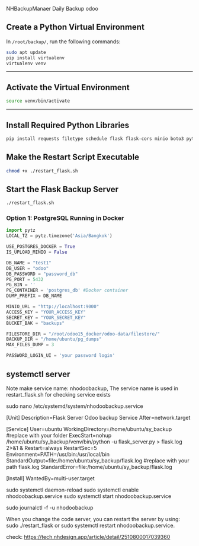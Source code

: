 NHBackupManaer
Daily Backup odoo

## Create a Python Virtual Environment

In `/root/backup/`, run the following commands:

```bash
sudo apt update
pip install virtualenv
virtualenv venv
```

---

## Activate the Virtual Environment

```bash
source venv/bin/activate
```

---

## Install Required Python Libraries

```bash
pip install requests filetype schedule flask flask-cors minio boto3 pytz psutil
```
## Make the Restart Script Executable

```bash
chmod +x ./restart_flask.sh
```

## Start the Flask Backup Server

```bash
./restart_flask.sh
```


### Option 1: PostgreSQL Running in Docker

```python
import pytz
LOCAL_TZ = pytz.timezone('Asia/Bangkok')

USE_POSTGRES_DOCKER = True
IS_UPLOAD_MINIO = False

DB_NAME = "test1"
DB_USER = "odoo"
DB_PASSWORD = "password_db"
PG_PORT = 5432
PG_BIN = ''
PG_CONTAINER = 'postgres_db' #Docker container
DUMP_PREFIX = DB_NAME

MINIO_URL = "http://localhost:9000"
ACCESS_KEY = "YOUR_ACCESS_KEY"
SECRET_KEY = "YOUR_SECRET_KEY"
BUCKET_BAK = "backups"

FILESTORE_DIR = "/root/odoo15_docker/odoo-data/filestore/"
BACKUP_DIR = "/home/ubuntu/pg_dumps"
MAX_FILES_DUMP = 3

PASSWORD_LOGIN_UI = 'your password login'
```



## systemctl server
Note make service name: nhodoobackup, The service name is used in restart_flask.sh for checking service exists

sudo nano /etc/systemd/system/nhodoobackup.service

[Unit]
Description=Flask Server Odoo backup Service
After=network.target

[Service]
User=ubuntu
WorkingDirectory=/home/ubuntu/sy_backup #replace with your folder
ExecStart=nohup /home/ubuntu/sy_backup/venv/bin/python -u flask_server.py > flask.log 2>&1 & 
Restart=always
RestartSec=5
Environment=PATH=/usr/bin:/usr/local/bin
StandardOutput=file:/home/ubuntu/sy_backup/flask.log #replace with your path flask.log
StandardError=file:/home/ubuntu/sy_backup/flask.log


[Install]
WantedBy=multi-user.target


sudo systemctl daemon-reload
sudo systemctl enable nhodoobackup.service
sudo systemctl start nhodoobackup.service


sudo journalctl -f  -u  nhodoobackup

When you change the code server, you can restart the server by using: sudo ./restart_flask or sudo systemctl restart nhodoobackup.service.



check: https://tech.nhdesign.app/article/detail/2510800017039360



